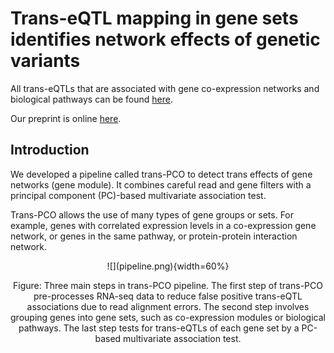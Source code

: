 # Trans-eQTL mapping in gene sets identifies network effects of genetic variants

All trans-eQTLs that are associated with gene co-expression networks and biological pathways can be found [here](http://www.networks-liulab.org/transPCO). 

Our preprint is online [here](https://www.biorxiv.org/content/10.1101/2022.11.11.516189v1). 



## Introduction

We developed a pipeline called trans-PCO to detect trans effects of gene networks (gene module). It combines careful read and gene filters with a principal component (PC)-based multivariate association test. 

Trans-PCO allows the use of many types of gene groups or sets. For example, genes with correlated expression levels in a co-expression gene network, or genes in the same pathway, or protein-protein interaction network.


<center>
![](pipeline.png){width=60%}

Figure: Three main steps in trans-PCO pipeline. The first step of trans-PCO pre-processes RNA-seq data to reduce false positive trans-eQTL associations due to read alignment errors. The second step involves grouping genes into gene sets, such as co-expression modules or biological pathways. The last step tests for trans-eQTLs of each gene set by a PC-based multivariate association test.
</center>
